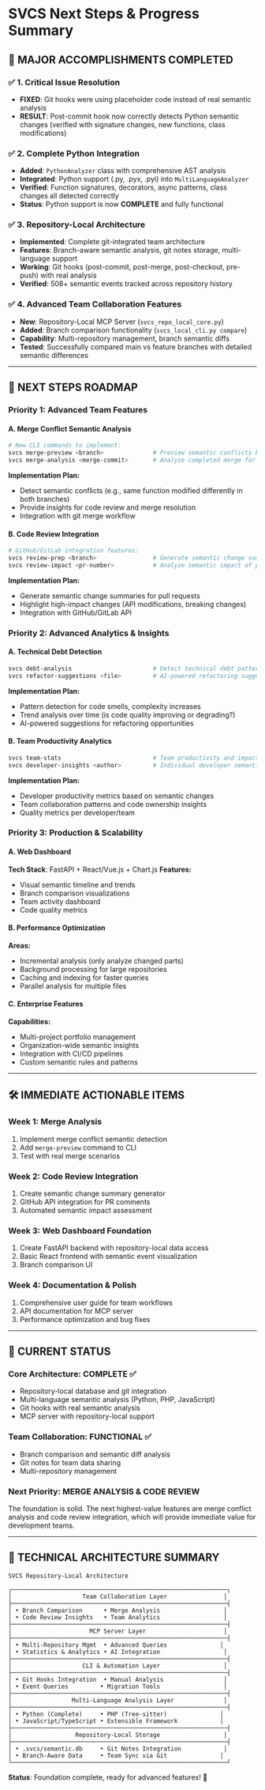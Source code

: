 # SVCS Next Steps & Progress Summary

## 🎉 **MAJOR ACCOMPLISHMENTS COMPLETED**

### ✅ **1. Critical Issue Resolution**
- **FIXED**: Git hooks were using placeholder code instead of real semantic analysis
- **RESULT**: Post-commit hook now correctly detects Python semantic changes (verified with signature changes, new functions, class modifications)

### ✅ **2. Complete Python Integration** 
- **Added**: `PythonAnalyzer` class with comprehensive AST analysis
- **Integrated**: Python support (.py, .pyx, .pyi) into `MultiLanguageAnalyzer`
- **Verified**: Function signatures, decorators, async patterns, class changes all detected correctly
- **Status**: Python support is now **COMPLETE** and fully functional

### ✅ **3. Repository-Local Architecture** 
- **Implemented**: Complete git-integrated team architecture
- **Features**: Branch-aware semantic analysis, git notes storage, multi-language support
- **Working**: Git hooks (post-commit, post-merge, post-checkout, pre-push) with real analysis
- **Verified**: 508+ semantic events tracked across repository history

### ✅ **4. Advanced Team Collaboration Features**
- **New**: Repository-Local MCP Server (`svcs_repo_local_core.py`)
- **Added**: Branch comparison functionality (`svcs_local_cli.py compare`)
- **Capability**: Multi-repository management, branch semantic diffs
- **Tested**: Successfully compared main vs feature branches with detailed semantic differences

---

## 🚀 **NEXT STEPS ROADMAP**

### **Priority 1: Advanced Team Features**

#### **A. Merge Conflict Semantic Analysis**
```bash
# New CLI commands to implement:
svcs merge-preview <branch>              # Preview semantic conflicts before merge
svcs merge-analysis <merge-commit>       # Analyze completed merge for semantic conflicts
```

**Implementation Plan:**
- Detect semantic conflicts (e.g., same function modified differently in both branches)
- Provide insights for code review and merge resolution
- Integration with git merge workflow

#### **B. Code Review Integration**
```bash
# GitHub/GitLab integration features:
svcs review-prep <branch>                # Generate semantic change summary for PR
svcs review-impact <pr-number>           # Analyze semantic impact of proposed changes
```

**Implementation Plan:**
- Generate semantic change summaries for pull requests
- Highlight high-impact changes (API modifications, breaking changes)
- Integration with GitHub/GitLab API

### **Priority 2: Advanced Analytics & Insights**

#### **A. Technical Debt Detection**
```bash
svcs debt-analysis                       # Detect technical debt patterns
svcs refactor-suggestions <file>         # AI-powered refactoring suggestions
```

**Implementation Plan:**
- Pattern detection for code smells, complexity increases
- Trend analysis over time (is code quality improving or degrading?)
- AI-powered suggestions for refactoring opportunities

#### **B. Team Productivity Analytics**
```bash
svcs team-stats                          # Team productivity and impact metrics
svcs developer-insights <author>         # Individual developer semantic patterns
```

**Implementation Plan:**
- Developer productivity metrics based on semantic changes
- Team collaboration patterns and code ownership insights
- Quality metrics per developer/team

### **Priority 3: Production & Scalability**

#### **A. Web Dashboard**
**Tech Stack**: FastAPI + React/Vue.js + Chart.js
**Features:**
- Visual semantic timeline and trends
- Branch comparison visualizations
- Team activity dashboard
- Code quality metrics

#### **B. Performance Optimization**
**Areas:**
- Incremental analysis (only analyze changed parts)
- Background processing for large repositories
- Caching and indexing for faster queries
- Parallel analysis for multiple files

#### **C. Enterprise Features**
**Capabilities:**
- Multi-project portfolio management
- Organization-wide semantic insights
- Integration with CI/CD pipelines
- Custom semantic rules and patterns

---

## 🛠 **IMMEDIATE ACTIONABLE ITEMS**

### **Week 1: Merge Analysis**
1. Implement merge conflict semantic detection
2. Add `merge-preview` command to CLI
3. Test with real merge scenarios

### **Week 2: Code Review Integration** 
1. Create semantic change summary generator
2. GitHub API integration for PR comments
3. Automated semantic impact assessment

### **Week 3: Web Dashboard Foundation**
1. Create FastAPI backend with repository-local data access
2. Basic React frontend with semantic event visualization
3. Branch comparison UI

### **Week 4: Documentation & Polish**
1. Comprehensive user guide for team workflows
2. API documentation for MCP server
3. Performance optimization and bug fixes

---

## 🎯 **CURRENT STATUS**

### **Core Architecture: COMPLETE ✅**
- Repository-local database and git integration
- Multi-language semantic analysis (Python, PHP, JavaScript)
- Git hooks with real semantic analysis
- MCP server with repository-local support

### **Team Collaboration: FUNCTIONAL ✅**
- Branch comparison and semantic diff analysis
- Git notes for team data sharing
- Multi-repository management

### **Next Priority: MERGE ANALYSIS & CODE REVIEW**
The foundation is solid. The next highest-value features are merge conflict analysis and code review integration, which will provide immediate value for development teams.

---

## 🔧 **TECHNICAL ARCHITECTURE SUMMARY**

```
SVCS Repository-Local Architecture

┌─────────────────────────────────────────────────────────────┐
│                    Team Collaboration Layer                │
├─────────────────────────────────────────────────────────────┤
│ • Branch Comparison      • Merge Analysis                  │
│ • Code Review Insights   • Team Analytics                  │
├─────────────────────────────────────────────────────────────┤
│                      MCP Server Layer                      │
├─────────────────────────────────────────────────────────────┤
│ • Multi-Repository Mgmt  • Advanced Queries               │
│ • Statistics & Analytics • AI Integration                  │
├─────────────────────────────────────────────────────────────┤
│                    CLI & Automation Layer                  │
├─────────────────────────────────────────────────────────────┤
│ • Git Hooks Integration  • Manual Analysis                 │
│ • Event Queries         • Migration Tools                  │
├─────────────────────────────────────────────────────────────┤
│                 Multi-Language Analysis Layer              │
├─────────────────────────────────────────────────────────────┤
│ • Python (Complete)     • PHP (Tree-sitter)               │
│ • JavaScript/TypeScript • Extensible Framework            │
├─────────────────────────────────────────────────────────────┤
│                  Repository-Local Storage                  │
├─────────────────────────────────────────────────────────────┤
│ • .svcs/semantic.db     • Git Notes Integration            │
│ • Branch-Aware Data     • Team Sync via Git               │
└─────────────────────────────────────────────────────────────┘
```

**Status**: Foundation complete, ready for advanced features! 🚀
